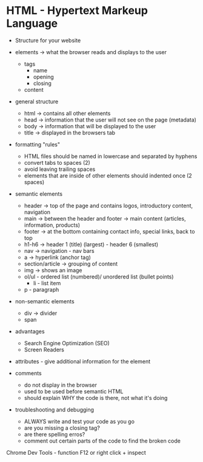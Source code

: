 # HTML - Hypertext Markeup Language

- Structure for your website
- elements -> what the browser reads and displays to the user
  - tags
    - name
    - opening
    - closing
  - content
- general structure
  - html -> contains all other elements
  - head -> information that the user will not see on the page (metadata)
  - body -> information that will be displayed to the user
  - title -> displayed in the browsers tab
- formatting "rules"
  - HTML files should be named in lowercase and separated by hyphens
  - convert tabs to spaces (2)
  - avoid leaving trailing spaces
  - elements that are inside of other elements should indented once (2 spaces)
- semantic elements
  - header -> top of the page and contains logos, introductory content, navigation
  - main -> between the header and footer -> main content (articles, information, products)
  - footer -> at the bottom containing contact info, special links, back to top
  - h1-h6 -> header 1 (title) (largest) - header 6 (smallest)
  - nav -> navigation - nav bars
  - a -> hyperlink (anchor tag)
  - section/article -> grouping of content
  - img -> shows an image
  - ol/ul - ordered list (numbered)/ unordered list (bullet points)
    - li - list item
  - p - paragraph
- non-semantic elements
  - div -> divider
  - span
- advantages
  - Search Engine Optimization (SEO)
  - Screen Readers
- attributes - give additional information for the element

- comments
  - do not display in the browser
  - used to be used before semantic HTML
  - should explain WHY the code is there, not what it's doing
- troubleshooting and debugging
  - ALWAYS write and test your code as you go
  - are you missing a closing tag?
  - are there spelling erros?
  - comment out certain parts of the code to find the broken code

Chrome Dev Tools - function F12 or right click + inspect
